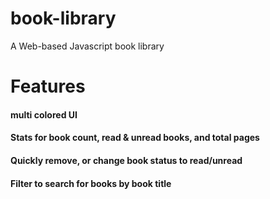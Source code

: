 # book-library
A Web-based Javascript book library
# Features
#### multi colored UI
#### Stats for book count, read & unread books, and total pages
#### Quickly remove, or change book status to read/unread
#### Filter to search for books by book title
